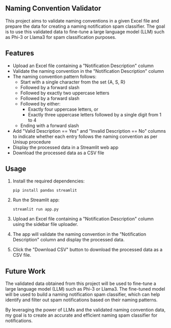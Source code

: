 ## Naming Convention Validator
 
This project aims to validate naming conventions in a given Excel file and prepare the data for creating a naming notification spam classifier. The goal is to use this validated data to fine-tune a large language model (LLM) such as Phi-3 or Llama3 for spam classification purposes.
 
## Features
 
- Upload an Excel file containing a "Notification Description" column
- Validate the naming convention in the "Notification Description" column
- The naming convention pattern follows:
  - Start with a single character from the set {A, S, R}
  - Followed by a forward slash
  - Followed by exactly two uppercase letters
  - Followed by a forward slash
  - Followed by either:
    - Exactly four uppercase letters, or
    - Exactly three uppercase letters followed by a single digit from 1 to 4
  - Ending with a forward slash
- Add "Valid Description == Yes" and "Invalid Description == No" columns to indicate whether each entry follows the naming convention as per Unisup procedure
- Display the processed data in a Streamlit web app
- Download the processed data as a CSV file
 
## Usage
 
1. Install the required dependencies:
   ```
   pip install pandas streamlit
   ``` 
2. Run the Streamlit app:
   ```
   streamlit run app.py
   ```
3. Upload an Excel file containing a "Notification Description" column using the sidebar file uploader.
 
4. The app will validate the naming convention in the "Notification Description" column and display the processed data.
 
5. Click the "Download CSV" button to download the processed data as a CSV file.
 
## Future Work
 
The validated data obtained from this project will be used to fine-tune a large language model (LLM) such as Phi-3 or Llama3. The fine-tuned model will be used to build a naming notification spam classifier, which can help identify and filter out spam notifications based on their naming patterns.
 
By leveraging the power of LLMs and the validated naming convention data, my goal is to create an accurate and efficient naming spam classifier for notifications.
